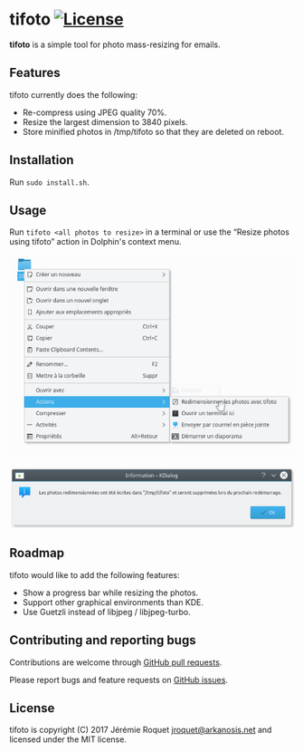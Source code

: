 # tifoto [![License](http://img.shields.io/badge/license-MIT-blue.svg)](/LICENSE)

**tifoto** is a simple tool for photo mass-resizing for emails.

## Features

tifoto currently does the following:
* Re-compress using JPEG quality 70%.
* Resize the largest dimension to 3840 pixels.
* Store minified photos in /tmp/tifoto so that they are deleted on reboot.

## Installation

Run `sudo install.sh`.

## Usage

Run `tifoto <all photos to resize>` in a terminal or use the “Resize photos using tifoto” action in Dolphin's context menu.

![Dolphin menu preview](https://raw.githubusercontent.com/Arkanosis/tifoto/master/screenshots/menu.png)

![Success dialog preview](https://raw.githubusercontent.com/Arkanosis/tifoto/master/screenshots/success.png)

## Roadmap

tifoto would like to add the following features:
* Show a progress bar while resizing the photos.
* Support other graphical environments than KDE.
* Use Guetzli instead of libjpeg / libjpeg-turbo.

## Contributing and reporting bugs

Contributions are welcome through [GitHub pull requests](https://github.com/Arkanosis/tifoto/pulls).

Please report bugs and feature requests on [GitHub issues](https://github.com/Arkanosis/tifoto/issues).

## License

tifoto is copyright (C) 2017 Jérémie Roquet <jroquet@arkanosis.net> and licensed under the MIT license.
